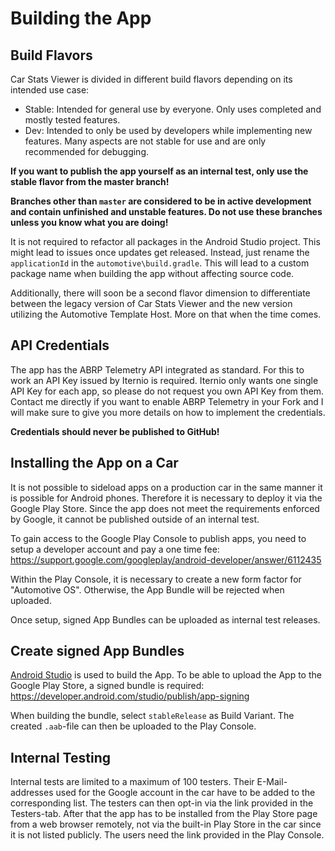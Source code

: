 # Building the App 

## Build Flavors

Car Stats Viewer is divided in different build flavors depending on its intended use case:

* Stable: Intended for general use by everyone. Only uses completed and mostly tested features.
* Dev: Intended to only be used by developers while implementing new features. Many aspects are not stable for use and are only recommended for debugging.

<b>If you want to publish the app yourself as an internal test, only use the stable flavor from the master branch!

Branches other than `master` are considered to be in active development and contain unfinished and unstable features. Do not use these branches unless you know what you are doing!</b>

It is not required to refactor all packages in the Android Studio project. This might lead to issues once updates get released. Instead, just rename the `applicationId` in the `automotive\build.gradle`. This will lead to a custom package name when building the app without affecting source code.

Additionally, there will soon be a second flavor dimension to differentiate between the legacy version of Car Stats Viewer and the new version utilizing the Automotive Template Host. More on that when the time comes.

## API Credentials

The app has the ABRP Telemetry API integrated as standard. For this to work an API Key issued by Iternio is required. Iternio only wants one single API Key for each app, so please do not request you own API Key from them. Contact me directly if you want to enable ABRP Telemetry in your Fork and I will make sure to give you more details on how to implement the credentials. 

<b>Credentials should never be published to GitHub!</b>

## Installing the App on a Car

It is not possible to sideload apps on a production car in the same manner it is possible for Android phones. Therefore it is necessary to deploy it via the Google Play Store. Since the app does not meet the requirements enforced by Google, it cannot be published outside of an internal test.

To gain access to the Google Play Console to publish apps, you need to setup a developer account and pay a one time fee: https://support.google.com/googleplay/android-developer/answer/6112435

Within the Play Console, it is necessary to create a new form factor for "Automotive OS". Otherwise, the App Bundle will be rejected when uploaded.

Once setup, signed App Bundles can be uploaded as internal test releases.

## Create signed App Bundles

[Android Studio](https://developer.android.com/studio) is used to build the App. To be able to upload the App to the Google Play Store, a signed bundle is required: https://developer.android.com/studio/publish/app-signing

When building the bundle, select `stableRelease` as Build Variant. The created `.aab`-file can then be uploaded to the Play Console.

## Internal Testing

Internal tests are limited to a maximum of 100 testers. Their E-Mail-addresses used for the Google account in the car have to be added to the corresponding list. The testers can then opt-in via the link provided in the Testers-tab. After that the app has to be installed from the Play Store page from a web browser remotely, not via the built-in Play Store in the car since it is not listed publicly. The users need the link provided in the Play Console.

